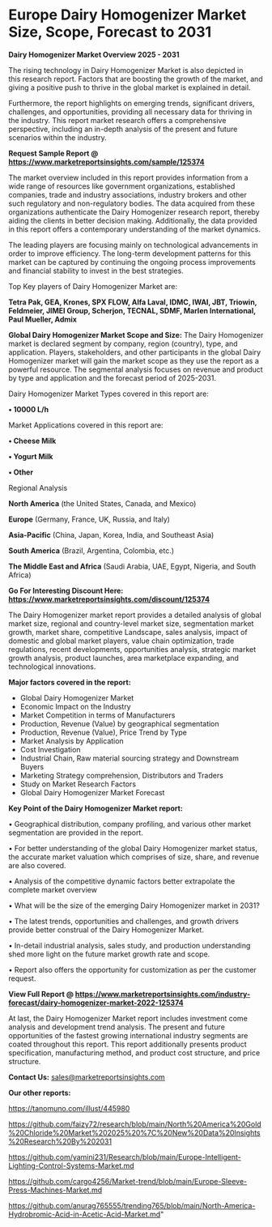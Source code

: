 # Europe Dairy Homogenizer Market Size, Scope, Forecast to 2031

<Strong> Dairy Homogenizer Market Overview 2025 - 2031</strong>

The rising technology in Dairy Homogenizer Market is also depicted in this research report. Factors that are boosting the growth of the market, and giving a positive push to thrive in the global market is explained in detail.

Furthermore, the report highlights on emerging trends, significant drivers, challenges, and opportunities, providing all necessary data for thriving in the industry. This report market research offers a comprehensive perspective, including an in-depth analysis of the present and future scenarios within the industry.

<strong>Request Sample Report @ <a href=https://www.marketreportsinsights.com/sample/125374>https://www.marketreportsinsights.com/sample/125374</a></strong>

The market overview included in this report provides information from a wide range of resources like government organizations, established companies, trade and industry associations, industry brokers and other such regulatory and non-regulatory bodies. The data acquired from these organizations authenticate the Dairy Homogenizer research report, thereby aiding the clients in better decision making. Additionally, the data provided in this report offers a contemporary understanding of the market dynamics.

The leading players are focusing mainly on technological advancements in order to improve efficiency. The long-term development patterns for this market can be captured by continuing the ongoing process improvements and financial stability to invest in the best strategies.

Top Key players of Dairy Homogenizer Market are:

<strong>Tetra Pak, GEA, Krones, SPX FLOW, Alfa Laval, IDMC, IWAI, JBT, Triowin, Feldmeier, JIMEI Group, Scherjon, TECNAL, SDMF, Marlen International, Paul Mueller, Admix</strong>

<strong><b>Global Dairy Homogenizer Market Scope and Size:</b></strong>
The Dairy Homogenizer market is declared segment by company, region (country), type, and application. Players, stakeholders, and other participants in the global Dairy Homogenizer market will gain the market scope as they use the report as a powerful resource. The segmental analysis focuses on revenue and product by type and application and the forecast period of 2025-2031.

Dairy Homogenizer Market Types covered in this report are:

<strong>• 10000 L/h</strong>

Market Applications covered in this report are:

<strong>• Cheese Milk

• Yogurt Milk

• Other</strong> 

Regional Analysis

<strong>North America</strong> (the United States, Canada, and Mexico)

<strong>Europe</strong> (Germany, France, UK, Russia, and Italy)

<strong>Asia-Pacific</strong> (China, Japan, Korea, India, and Southeast Asia)

<strong>South America</strong> (Brazil, Argentina, Colombia, etc.)

<strong>The Middle East and Africa</strong> (Saudi Arabia, UAE, Egypt, Nigeria, and South Africa)

<strong>Go For Interesting Discount Here: <a href=https://www.marketreportsinsights.com/discount/125374>https://www.marketreportsinsights.com/discount/125374</a></strong>

The Dairy Homogenizer market report provides a detailed analysis of global market size, regional and country-level market size, segmentation market growth, market share, competitive Landscape, sales analysis, impact of domestic and global market players, value chain optimization, trade regulations, recent developments, opportunities analysis, strategic market growth analysis, product launches, area marketplace expanding, and technological innovations.

<strong><b>Major factors covered in the report:</b></strong>
<ul>
  <li>Global Dairy Homogenizer Market </li>
  <li>Economic Impact on the Industry</li>
  <li>Market Competition in terms of Manufacturers</li>
  <li>Production, Revenue (Value) by geographical segmentation</li>
  <li>Production, Revenue (Value), Price Trend by Type</li>
  <li>Market Analysis by Application</li>
  <li>Cost Investigation</li>
  <li>Industrial Chain, Raw material sourcing strategy and Downstream Buyers</li>
  <li>Marketing Strategy comprehension, Distributors and Traders</li>
  <li>Study on Market Research Factors</li>
  <li>Global Dairy Homogenizer Market Forecast</li>
</ul>

<strong><b>Key Point of the Dairy Homogenizer Market report:</b></strong>

• Geographical distribution, company profiling, and various other market segmentation are provided in the report.

• For better understanding of the global Dairy Homogenizer market status, the accurate market valuation which comprises of size, share, and revenue are also covered.

• Analysis of the competitive dynamic factors better extrapolate the complete market overview

• What will be the size of the emerging Dairy Homogenizer market in 2031?

• The latest trends, opportunities and challenges, and growth drivers provide better construal of the Dairy Homogenizer Market.

• In-detail industrial analysis, sales study, and production understanding shed more light on the future market growth rate and scope.

• Report also offers the opportunity for customization as per the customer request.

<strong><b>View Full Report @ <a href=https://www.marketreportsinsights.com/industry-forecast/dairy-homogenizer-market-2022-125374>https://www.marketreportsinsights.com/industry-forecast/dairy-homogenizer-market-2022-125374</a></b></strong>


At last, the Dairy Homogenizer Market report includes investment come analysis and development trend analysis. The present and future opportunities of the fastest growing international industry segments are coated throughout this report. This report additionally presents product specification, manufacturing method, and product cost structure, and price structure.

<strong>Contact Us:</strong>
sales@marketreportsinsights.com

<strong>Our other reports:</strong>

<a href=https://tanomuno.com/illust/445980>https://tanomuno.com/illust/445980</a>

<a href=https://github.com/faizy72/research/blob/main/North%20America%20Gold%20Chloride%20Market%202025%20%7C%20New%20Data%20Insights%20Research%20By%202031>https://github.com/faizy72/research/blob/main/North%20America%20Gold%20Chloride%20Market%202025%20%7C%20New%20Data%20Insights%20Research%20By%202031</a>

<a href=https://github.com/yamini231/Research/blob/main/Europe-Intelligent-Lighting-Control-Systems-Market.md>https://github.com/yamini231/Research/blob/main/Europe-Intelligent-Lighting-Control-Systems-Market.md</a>

<a href=https://github.com/cargo4256/Market-trend/blob/main/Europe-Sleeve-Press-Machines-Market.md>https://github.com/cargo4256/Market-trend/blob/main/Europe-Sleeve-Press-Machines-Market.md</a>

<a href=https://github.com/anurag765555/trending765/blob/main/North-America-Hydrobromic-Acid-in-Acetic-Acid-Market.md>https://github.com/anurag765555/trending765/blob/main/North-America-Hydrobromic-Acid-in-Acetic-Acid-Market.md</a>"
